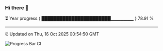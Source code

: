 ### Hi there 👋

⏳ Year progress { ███████████████████████▁▁▁▁▁▁▁ } 78.91 %

---

⏰ Updated on Thu, 16 Oct 2025 00:54:50 GMT

![Progress Bar CI](https://github.com/Shyam-Makwana/GitHub-Actions-Demo/workflows/Progress%20Bar%20CI/badge.svg)
